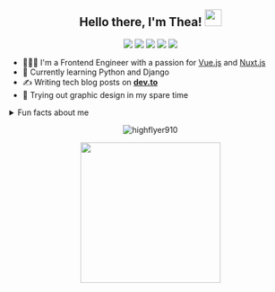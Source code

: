 
<h2 align="center"> Hello there, I'm Thea! <img src="https://media.giphy.com/media/WsWi4wiO52o00n7Aph/giphy.gif" width="30"></h2>
<p align="center">
    <a href="https://twitter.com/highflyer910" alt="Twitter"><img src="https://res.cloudinary.com/highflyer910/image/upload/v1594744627/twitter_jpycth.png"/></a>
    <a href="mailto: mushambadzeteona@gmail.com" alt="Contact me"><img src="https://res.cloudinary.com/highflyer910/image/upload/v1594744627/mail_qghr1x.png"/></a>
    <a href="https://codepen.io/HighFlyer/" alt="Codepen"><img src="https://res.cloudinary.com/highflyer910/image/upload/v1594744627/codepen_sjdmgs.png"/></a>
    <a href="https://highflyer910.github.io/" alt="My site"><img src="https://res.cloudinary.com/highflyer910/image/upload/v1594744627/link_gpbupb.png"/></a>
    <a href="https://www.behance.net/highflyer910" alt="Behance"><img src="https://res.cloudinary.com/highflyer910/image/upload/v1594744627/behance_lm3pej.png"/></a>
  </p>

- 👩🏻‍💻 I'm a Frontend Engineer with a passion for [Vue.js](https://vuejs.org/) and [Nuxt.js](https://nuxtjs.org/)
- 🌱 Currently learning Python and Django
- ✍️ Writing tech blog posts on **[dev.to](https://dev.to/highflyer910)**
- 🎨 Trying out graphic design in my spare time

<details>
  <summary>Fun facts about me</summary>
  <br>

  - 🎮 I am an in-game photographer making pictures in **[VR](https://vrphotography.netlify.app/)**.
  - 🎶 I love Listening to smooth jazz while coding
  - 🧘 I Practice yoga and qigong to avoid burnout 

  
</details>

<p align="center"> <img src="https://github-readme-stats.vercel.app/api?username=highflyer910&show_icons=true" alt="highflyer910" /> </p>


<p align="center">
  <img width="250" src="https://media.giphy.com/media/KFcA9XBoottEw4Jv86/giphy.gif" width="180">
</p>


<!--

- 🔭 I’m currently working on ...
- 🌱 I’m currently learning ...
- 👯 I’m looking to collaborate on ...
- 🤔 I’m looking for help with ...
- 💬 Ask me about ...
- 📫 How to reach me: ...
- 😄 Pronouns: ...
- ⚡ Fun fact: ...
-->
